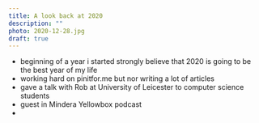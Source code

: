 ```yaml
---
title: A look back at 2020
description: ""
photo: 2020-12-28.jpg
draft: true
---
```


- beginning of a year i started strongly believe that 2020 is going to be the best year of my life
- working hard on pinitfor.me but nor writing a lot of articles
- gave a talk with Rob at University of Leicester to computer science students
- guest in Mindera Yellowbox podcast
- 
